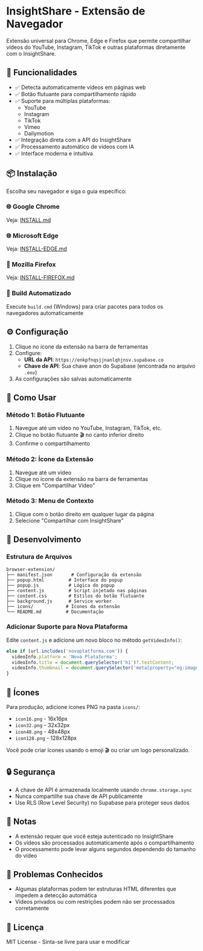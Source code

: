 # InsightShare - Extensão de Navegador

Extensão universal para Chrome, Edge e Firefox que permite compartilhar vídeos do YouTube, Instagram, TikTok e outras plataformas diretamente com o InsightShare.

## 🚀 Funcionalidades

- ✅ Detecta automaticamente vídeos em páginas web
- ✅ Botão flutuante para compartilhamento rápido
- ✅ Suporte para múltiplas plataformas:
  - YouTube
  - Instagram
  - TikTok
  - Vimeo
  - Dailymotion
- ✅ Integração direta com a API do InsightShare
- ✅ Processamento automático de vídeos com IA
- ✅ Interface moderna e intuitiva

## 📦 Instalação

Escolha seu navegador e siga o guia específico:

### 🌐 Google Chrome
Veja: [INSTALL.md](INSTALL.md)

### 🌐 Microsoft Edge
Veja: [INSTALL-EDGE.md](INSTALL-EDGE.md)

### 🦊 Mozilla Firefox
Veja: [INSTALL-FIREFOX.md](INSTALL-FIREFOX.md)

### 🚀 Build Automatizado
Execute `build.cmd` (Windows) para criar pacotes para todos os navegadores automaticamente

## ⚙️ Configuração

1. Clique no ícone da extensão na barra de ferramentas
2. Configure:
   - **URL da API**: `https://enkpfnqsjjnanlqhjnsv.supabase.co`
   - **Chave de API**: Sua chave anon do Supabase (encontrada no arquivo `.env`)
3. As configurações são salvas automaticamente

## 🎯 Como Usar

### Método 1: Botão Flutuante
1. Navegue até um vídeo no YouTube, Instagram, TikTok, etc.
2. Clique no botão flutuante 🎬 no canto inferior direito
3. Confirme o compartilhamento

### Método 2: Ícone da Extensão
1. Navegue até um vídeo
2. Clique no ícone da extensão na barra de ferramentas
3. Clique em "Compartilhar Vídeo"

### Método 3: Menu de Contexto
1. Clique com o botão direito em qualquer lugar da página
2. Selecione "Compartilhar com InsightShare"

## 🔧 Desenvolvimento

### Estrutura de Arquivos

```
browser-extension/
├── manifest.json       # Configuração da extensão
├── popup.html         # Interface do popup
├── popup.js           # Lógica do popup
├── content.js         # Script injetado nas páginas
├── content.css        # Estilos do botão flutuante
├── background.js      # Service worker
├── icons/            # Ícones da extensão
└── README.md         # Documentação
```

### Adicionar Suporte para Nova Plataforma

Edite `content.js` e adicione um novo bloco no método `getVideoInfo()`:

```javascript
else if (url.includes('novaplatforma.com')) {
  videoInfo.platform = 'Nova Plataforma';
  videoInfo.title = document.querySelector('h1')?.textContent;
  videoInfo.thumbnail = document.querySelector('meta[property="og:image"]')?.content;
}
```

## 🎨 Ícones

Para produção, adicione ícones PNG na pasta `icons/`:
- `icon16.png` - 16x16px
- `icon32.png` - 32x32px
- `icon48.png` - 48x48px
- `icon128.png` - 128x128px

Você pode criar ícones usando o emoji 🎬 ou criar um logo personalizado.

## 🔒 Segurança

- A chave de API é armazenada localmente usando `chrome.storage.sync`
- Nunca compartilhe sua chave de API publicamente
- Use RLS (Row Level Security) no Supabase para proteger seus dados

## 📝 Notas

- A extensão requer que você esteja autenticado no InsightShare
- Os vídeos são processados automaticamente após o compartilhamento
- O processamento pode levar alguns segundos dependendo do tamanho do vídeo

## 🐛 Problemas Conhecidos

- Algumas plataformas podem ter estruturas HTML diferentes que impedem a detecção automática
- Vídeos privados ou com restrições podem não ser processados corretamente

## 📄 Licença

MIT License - Sinta-se livre para usar e modificar
